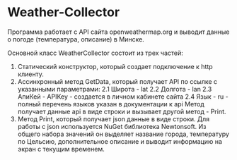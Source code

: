 # Weather-Collector

Программа работает с API сайта openweathermap.org и выводит данные о погоде (температура, описание) в Минске.

Основной класс WeatherCollector состоит из трех частей:
1. Статический конструктор, который создает подключение к http клиенту.
2. Ассинхронный метод GetData, который получает API по ссылке с указанными параметрами:
   2.1 Широта - lat
   2.2 Долгота - lan
   2.3 АпиКей - APIKey - создается в личном кабинете сайта
   2.4 Язык - ru - полный перечень языков указан в документации к api
   Метод получает данные api в виде строки и вызывает другой метод - Print.
3. Метод Print, который получает json данные в виде строки. Для работы с json используется NuGet библиотека Newtonsoft. Из общего набора значений он выделяет название города, температуру по Цельсию, дополнительное описание и выводит информацию на экран с текущим временем. 

